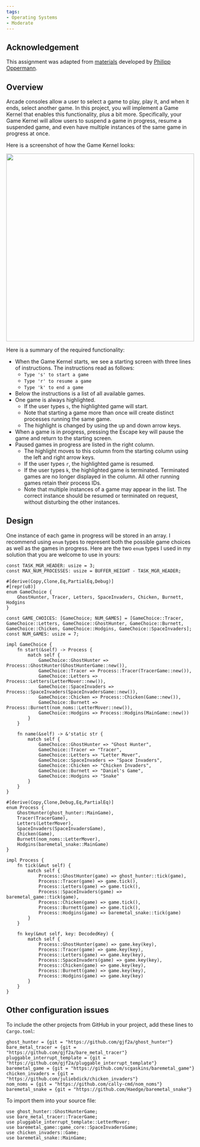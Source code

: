 ```yaml
---
tags:
- Operating Systems
- Moderate
---
```

## Acknowledgement

This assignment was adapted from [materials](https://os.phil-opp.com/) developed by 
[Philipp Oppermann](https://github.com/phil-opp).

## Overview

Arcade consoles allow a user to select a game to play, play it, and when it
ends, select another game. In this project, you will implement a Game Kernel
that enables this functionality, plus a bit more. Specifically, your Game
Kernel will allow users to suspend a game in progress, resume a suspended game,
and even have multiple instances of the same game in progress at once.

Here is a screenshot of how the Game Kernel looks:

<img src="{{site.baseurl}}/assets/images/Game_Kernel_In_Progress.PNG" width=500>

Here is a summary of the required functionality:
* When the Game Kernel starts, we see a starting screen with three lines of
instructions. The instructions read as follows:
  * `Type 's' to start a game`
  * `Type 'r' to resume a game`
  * `Type 'k' to end a game`
* Below the instructions is a list of all available games.
* One game is always highlighted. 
  * If the user types `s`, the highlighted game will start. 
  * Note that starting a game more than once will create distinct processes 
    running the same game.
  * The highlight is changed by using the up and down arrow keys.
* When a game is in progress, pressing the Escape key will pause the game
  and return to the starting screen.
* Paused games in progress are listed in the right column. 
  * The highlight moves to this column from the starting column using the left and
  right arrow keys. 
  * If the user types `r`, the highlighted game is resumed.
  * If the user types `k`, the highlighted game is terminated. Terminated games
    are no longer displayed in the column. All other running games retain
	their process IDs.
  * Note that multiple instances of a game may appear in the list. The correct
    instance should be resumed or terminated on request, without disturbing the
	other instances.
	
## Design

One instance of each game in progress will be stored in an array. I recommend
using `enum` types to represent both the possible game choices as well as 
the games in progress. Here are the two `enum` types I used in my solution
that you are welcome to use in yours:

	const TASK_MGR_HEADER: usize = 3;
	const MAX_NUM_PROCESSES: usize = BUFFER_HEIGHT - TASK_MGR_HEADER;

	#[derive(Copy,Clone,Eq,PartialEq,Debug)]
	#[repr(u8)]
	enum GameChoice {
		GhostHunter, Tracer, Letters, SpaceInvaders, Chicken, Burnett, Hodgins
	}

	const GAME_CHOICES: [GameChoice; NUM_GAMES] = [GameChoice::Tracer, GameChoice::Letters, GameChoice::GhostHunter, GameChoice::Burnett, GameChoice::Chicken, GameChoice::Hodgins, GameChoice::SpaceInvaders];
	const NUM_GAMES: usize = 7;

	impl GameChoice {
		fn start(&self) -> Process {
			match self {
				GameChoice::GhostHunter => Process::GhostHunter(GhostHunterGame::new()),
				GameChoice::Tracer => Process::Tracer(TracerGame::new()),
				GameChoice::Letters => Process::Letters(LetterMover::new()),
				GameChoice::SpaceInvaders => Process::SpaceInvaders(SpaceInvadersGame::new()),
				GameChoice::Chicken => Process::Chicken(Game::new()),
				GameChoice::Burnett => Process::Burnett(nom_noms::LetterMover::new()),
				GameChoice::Hodgins => Process::Hodgins(MainGame::new())
			}
		}

		fn name(&self) -> &'static str {
			match self {
				GameChoice::GhostHunter => "Ghost Hunter",
				GameChoice::Tracer => "Tracer",
				GameChoice::Letters => "Letter Mover",
				GameChoice::SpaceInvaders => "Space Invaders",
				GameChoice::Chicken => "Chicken Invaders",
				GameChoice::Burnett => "Daniel's Game",
				GameChoice::Hodgins => "Snake"
			}
		}
	}
	
	#[derive(Copy,Clone,Debug,Eq,PartialEq)]
	enum Process {
		GhostHunter(ghost_hunter::MainGame),
		Tracer(TracerGame),
		Letters(LetterMover),
		SpaceInvaders(SpaceInvadersGame),
		Chicken(Game),
		Burnett(nom_noms::LetterMover),
		Hodgins(baremetal_snake::MainGame)
	}

	impl Process {
		fn tick(&mut self) {
			match self {
				Process::GhostHunter(game) => ghost_hunter::tick(game),
				Process::Tracer(game) => game.tick(),
				Process::Letters(game) => game.tick(),
				Process::SpaceInvaders(game) => baremetal_game::tick(game),
				Process::Chicken(game) => game.tick(),
				Process::Burnett(game) => game.tick(),
				Process::Hodgins(game) => baremetal_snake::tick(game)
			}
		}

		fn key(&mut self, key: DecodedKey) {
			match self {
				Process::GhostHunter(game) => game.key(key),
				Process::Tracer(game) => game.key(key),
				Process::Letters(game) => game.key(key),
				Process::SpaceInvaders(game) => game.key(key),
				Process::Chicken(game) => game.key(key),
				Process::Burnett(game) => game.key(key),
				Process::Hodgins(game) => game.key(key)
			}
		}
	}
	
## Other configuration issues

To include the other projects from GitHub in your project, add these lines to
`Cargo.toml`:

	ghost_hunter = {git = "https://github.com/gjf2a/ghost_hunter"}
	bare_metal_tracer = {git = "https://github.com/gjf2a/bare_metal_tracer"}
	pluggable_interrupt_template = {git = "https://github.com/gjf2a/pluggable_interrupt_template"}
	baremetal_game = {git = "https://github.com/scgaskins/baremetal_game"}
	chicken_invaders = {git = "https://github.com/juliebdick/chicken_invaders"}
	nom_noms = {git = "https://github.com/cally-cmd/nom_noms"}
	baremetal_snake = {git = "https://github.com/Haedge/baremetal_snake"}
	
To import them into your source file:

	use ghost_hunter::GhostHunterGame;
	use bare_metal_tracer::TracerGame;
	use pluggable_interrupt_template::LetterMover;
	use baremetal_game::game_core::SpaceInvadersGame;
	use chicken_invaders::Game;
	use baremetal_snake::MainGame;
	
